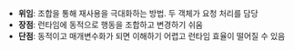 - **위임**: 조합을 통해 재사용을 극대화하는 방법. 두 객체가 요청 처리를 담당
- **장점**: 런타임에 동적으로 행동을 조합하고 변경하기 쉬움
- **단점**: 동적이고 매개변수화가 되면 이해하기 어렵고 런타임 효율이 떨어질 수 있음
